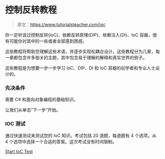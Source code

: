 # 控制反转教程

> 原文：<https://www.tutorialsteacher.com/ioc>

你一定听说过控制反转(IoC)、依赖反转原理(DIP)、依赖注入(DI)、IoC 容器，很有可能你对其中的一些或者全部感到困惑。

这些教程将帮助您理解这些术语，并逐步实现松耦合设计。这些教程分为几章，每一章都包含许多相关的主题，其中包含易于理解的解释和真实世界的例子。

这些教程是为想要一步一步学习 IoC、DIP、DI 和 IoC 容器的初学者和专业人士设计的。

### 先决条件

需要 C# 和面向对象编程的基础知识。

让我们从单击“下一步”开始。

### IOC 测试

通过快速测试来测试您的 IoC 知识。考试包括 20 道题，每道题有 4 个选项。从 4 个选项中选择一个合适的答案。这次考试没有时间限制。

[Start IoC Test](/online-test/ioc-test)